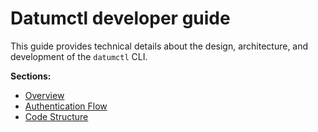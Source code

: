 # Datumctl developer guide

This guide provides technical details about the design, architecture, and
development of the `datumctl` CLI.

**Sections:**

*   [Overview](./overview.md)
*   [Authentication Flow](./authentication_flow.md)
*   [Code Structure](./code_structure.md)
